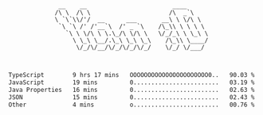 <div align="center">
<pre><code>
 __    __                        ____      
/\ \  /\ \                      /\  _`\    
\ `\`\\/'/  __      ___       __\ \ \/\ \  
 `\ `\ /' /'__`\  /' _ `\    /\_\\ \ \ \ \ 
   `\ \ \/\ \ \.\_/\ \/\ \   \/_/_\ \ \_\ \
     \ \_\ \__/.\_\ \_\ \_\    /\_\\ \____/
      \/_/\/__/\/_/\/_/\/_/    \/_/ \/___/ 
                                           

</code></pre>

<!--START_SECTION:waka-->

```txt
TypeScript        9 hrs 17 mins   OOOOOOOOOOOOOOOOOOOOOO0..   90.03 %
JavaScript        19 mins         0........................   03.19 %
Java Properties   16 mins         0........................   02.63 %
JSON              15 mins         0........................   02.43 %
Other             4 mins          o........................   00.76 %
```

<!--END_SECTION:waka-->

